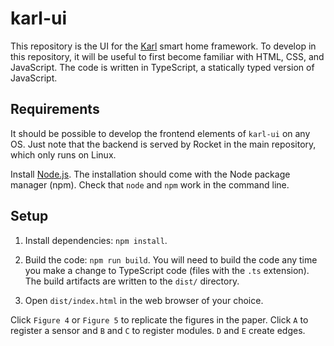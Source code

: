 # karl-ui

This repository is the UI for the [Karl](https://github.com/karl-home/karl)
smart home framework. To develop in this repository, it will be useful to
first become familiar with HTML, CSS, and JavaScript. The code is written in
TypeScript, a statically typed version of JavaScript.

## Requirements

It should be possible to develop the frontend elements of `karl-ui` on any OS.
Just note that the backend is served by Rocket in the main repository,
which only runs on Linux.

Install [Node.js](https://nodejs.org/en/download/).
The installation should come with the Node package manager (npm). Check that
`node` and `npm` work in the command line.

## Setup

1. Install dependencies: `npm install`.

2. Build the code: `npm run build`. You will need to build the code any
time you make a change to TypeScript code (files with the `.ts` extension).
The build artifacts are written to the `dist/` directory.

3. Open `dist/index.html` in the web browser of your choice.

Click `Figure 4` or `Figure 5` to replicate the figures in the paper.
Click `A` to register a sensor and `B` and `C` to register modules.
`D` and `E` create edges.
